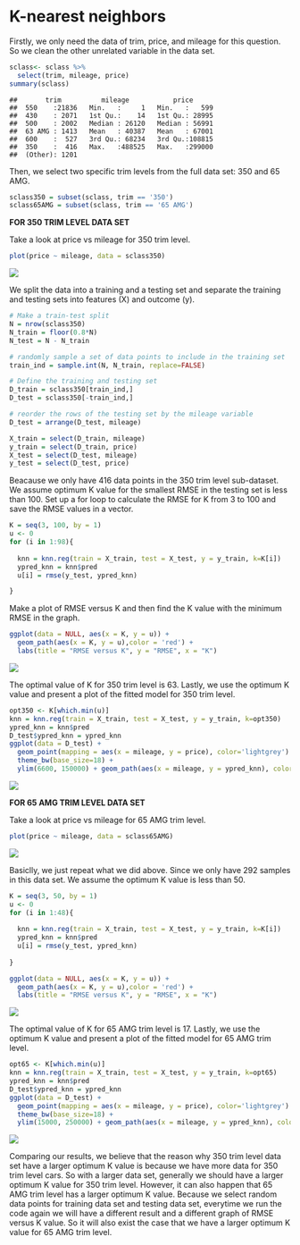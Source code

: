 K-nearest neighbors
===================

Firstly, we only need the data of trim, price, and mileage for this
question. So we clean the other unrelated variable in the data set.

``` r
sclass<- sclass %>%
  select(trim, mileage, price) 
summary(sclass)
```

    ##       trim          mileage           price       
    ##  550    :21836   Min.   :     1   Min.   :   599  
    ##  430    : 2071   1st Qu.:    14   1st Qu.: 28995  
    ##  500    : 2002   Median : 26120   Median : 56991  
    ##  63 AMG : 1413   Mean   : 40387   Mean   : 67001  
    ##  600    :  527   3rd Qu.: 68234   3rd Qu.:108815  
    ##  350    :  416   Max.   :488525   Max.   :299000  
    ##  (Other): 1201

Then, we select two specific trim levels from the full data set: 350 and
65 AMG.

``` r
sclass350 = subset(sclass, trim == '350')
sclass65AMG = subset(sclass, trim == '65 AMG')
```

**FOR 350 TRIM LEVEL DATA SET**

Take a look at price vs mileage for 350 trim level.

``` r
plot(price ~ mileage, data = sclass350)
```

![](problem2_files/figure-markdown_github/unnamed-chunk-4-1.png)

We split the data into a training and a testing set and separate the
training and testing sets into features (X) and outcome (y).

``` r
# Make a train-test split
N = nrow(sclass350)
N_train = floor(0.8*N)
N_test = N - N_train

# randomly sample a set of data points to include in the training set
train_ind = sample.int(N, N_train, replace=FALSE)

# Define the training and testing set
D_train = sclass350[train_ind,]
D_test = sclass350[-train_ind,]

# reorder the rows of the testing set by the mileage variable
D_test = arrange(D_test, mileage)

X_train = select(D_train, mileage)
y_train = select(D_train, price)
X_test = select(D_test, mileage)
y_test = select(D_test, price)
```

Beacause we only have 416 data points in the 350 trim level sub-dataset.
We assume optimum K value for the smallest RMSE in the testing set is
less than 100. Set up a for loop to calculate the RMSE for K from 3 to
100 and save the RMSE values in a vector.

``` r
K = seq(3, 100, by = 1)
u <- 0
for (i in 1:98){
  
  knn = knn.reg(train = X_train, test = X_test, y = y_train, k=K[i])
  ypred_knn = knn$pred
  u[i] = rmse(y_test, ypred_knn)

}
```

Make a plot of RMSE versus K and then find the K value with the minimum
RMSE in the graph.

``` r
ggplot(data = NULL, aes(x = K, y = u)) + 
  geom_path(aes(x = K, y = u),color = 'red') + 
  labs(title = "RMSE versus K", y = "RMSE", x = "K")
```

![](problem2_files/figure-markdown_github/unnamed-chunk-8-1.png)

The optimal value of K for 350 trim level is 63. Lastly, we use the
optimum K value and present a plot of the fitted model for 350 trim
level.

``` r
opt350 <- K[which.min(u)]
knn = knn.reg(train = X_train, test = X_test, y = y_train, k=opt350)
ypred_knn = knn$pred
D_test$ypred_knn = ypred_knn
ggplot(data = D_test) + 
  geom_point(mapping = aes(x = mileage, y = price), color='lightgrey') + 
  theme_bw(base_size=18) + 
  ylim(6600, 150000) + geom_path(aes(x = mileage, y = ypred_knn), color='red')
```

![](problem2_files/figure-markdown_github/unnamed-chunk-9-1.png)

**FOR 65 AMG TRIM LEVEL DATA SET**

Take a look at price vs mileage for 65 AMG trim level.

``` r
plot(price ~ mileage, data = sclass65AMG)
```

![](problem2_files/figure-markdown_github/unnamed-chunk-10-1.png)

Basiclly, we just repeat what we did above. Since we only have 292
samples in this data set. We assume the optimum K value is less than 50.

``` r
K = seq(3, 50, by = 1)
u <- 0
for (i in 1:48){
  
  knn = knn.reg(train = X_train, test = X_test, y = y_train, k=K[i])
  ypred_knn = knn$pred
  u[i] = rmse(y_test, ypred_knn)
  
}

ggplot(data = NULL, aes(x = K, y = u)) + 
  geom_path(aes(x = K, y = u),color = 'red') + 
  labs(title = "RMSE versus K", y = "RMSE", x = "K")
```

![](problem2_files/figure-markdown_github/unnamed-chunk-12-1.png)

The optimal value of K for 65 AMG trim level is 17. Lastly, we use the
optimum K value and present a plot of the fitted model for 65 AMG trim
level.

``` r
opt65 <- K[which.min(u)]
knn = knn.reg(train = X_train, test = X_test, y = y_train, k=opt65)
ypred_knn = knn$pred
D_test$ypred_knn = ypred_knn
ggplot(data = D_test) + 
  geom_point(mapping = aes(x = mileage, y = price), color='lightgrey') + 
  theme_bw(base_size=18) + 
  ylim(15000, 250000) + geom_path(aes(x = mileage, y = ypred_knn), color='red')
```

![](problem2_files/figure-markdown_github/unnamed-chunk-13-1.png)

Comparing our results, we believe that the reason why 350 trim level
data set have a larger optimum K value is because we have more data for
350 trim level cars. So with a larger data set, generally we should have
a larger optimum K value for 350 trim level. However, it can also happen
that 65 AMG trim level has a larger optimum K value. Because we select
random data points for training data set and testing data set, everytime
we run the code again we will have a different result and a different
graph of RMSE versus K value. So it will also exist the case that we
have a larger optimum K value for 65 AMG trim level.
